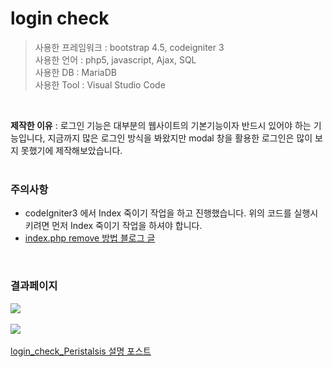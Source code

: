 # login check
>사용한 프레임워크 : bootstrap 4.5, codeigniter 3<br>
>사용한 언어 : php5, javascript, Ajax, SQL<br>
>사용한 DB : MariaDB<br>
>사용한 Tool : Visual Studio Code<br>
<br>

<b>제작한 이유</b> : 로그인 기능은 대부분의 웹사이트의 기본기능이자 반드시 있어야 하는 기능입니다, 지금까지 많은 로그인 방식을 봐왔지만 modal 창을 활용한 로그인은 많이 보지 못했기에 제작해보았습니다.<br><br>


### 주의사항
<ul>
   <li>codeIgniter3 에서 Index 죽이기 작업을 하고 진행했습니다. 위의 코드를 실행시키려면 먼저 Index 죽이기 작업을 하셔야 합니다.</li>
   <li><a href="https://gold9ine.tistory.com/entry/CodeIgniter-%EC%BD%94%EB%93%9C%EC%9D%B4%EA%B7%B8%EB%82%98%EC%9D%B4%ED%84%B0-indexphp-%EC%A3%BD%EC%9D%B4%EA%B8%B0-Not-Found-error">index.php remove 방법 블로그 글</a></li>
</ul>
<br>

### 결과페이지

<kbd>
    <img src="https://user-images.githubusercontent.com/74585673/154596129-e01a12b8-5b77-4a69-86a2-a6d5cf3523ed.PNG">
</kbd>
<br><br>
<kbd>
    <img src="https://user-images.githubusercontent.com/74585673/154596135-52dde08f-edc1-4c8c-9a7e-28493161f770.PNG">
</kbd>
<br><br>
<a href="https://juniorprogram.tistory.com/56">login_check_Peristalsis 설명 포스트</a>
